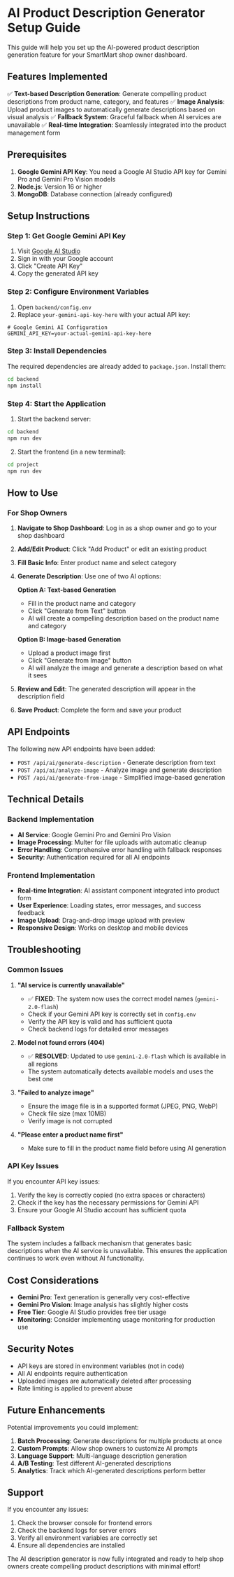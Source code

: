 # AI Product Description Generator Setup Guide

This guide will help you set up the AI-powered product description generation feature for your SmartMart shop owner dashboard.

## Features Implemented

✅ **Text-based Description Generation**: Generate compelling product descriptions from product name, category, and features
✅ **Image Analysis**: Upload product images to automatically generate descriptions based on visual analysis
✅ **Fallback System**: Graceful fallback when AI services are unavailable
✅ **Real-time Integration**: Seamlessly integrated into the product management form

## Prerequisites

1. **Google Gemini API Key**: You need a Google AI Studio API key for Gemini Pro and Gemini Pro Vision models
2. **Node.js**: Version 16 or higher
3. **MongoDB**: Database connection (already configured)

## Setup Instructions

### Step 1: Get Google Gemini API Key

1. Visit [Google AI Studio](https://makersuite.google.com/app/apikey)
2. Sign in with your Google account
3. Click "Create API Key"
4. Copy the generated API key

### Step 2: Configure Environment Variables

1. Open `backend/config.env`
2. Replace `your-gemini-api-key-here` with your actual API key:

```env
# Google Gemini AI Configuration
GEMINI_API_KEY=your-actual-gemini-api-key-here
```

### Step 3: Install Dependencies

The required dependencies are already added to `package.json`. Install them:

```bash
cd backend
npm install
```

### Step 4: Start the Application

1. Start the backend server:
```bash
cd backend
npm run dev
```

2. Start the frontend (in a new terminal):
```bash
cd project
npm run dev
```

## How to Use

### For Shop Owners

1. **Navigate to Shop Dashboard**: Log in as a shop owner and go to your shop dashboard
2. **Add/Edit Product**: Click "Add Product" or edit an existing product
3. **Fill Basic Info**: Enter product name and select category
4. **Generate Description**: Use one of two AI options:

   **Option A: Text-based Generation**
   - Fill in the product name and category
   - Click "Generate from Text" button
   - AI will create a compelling description based on the product name and category

   **Option B: Image-based Generation**
   - Upload a product image first
   - Click "Generate from Image" button
   - AI will analyze the image and generate a description based on what it sees

5. **Review and Edit**: The generated description will appear in the description field
6. **Save Product**: Complete the form and save your product

## API Endpoints

The following new API endpoints have been added:

- `POST /api/ai/generate-description` - Generate description from text
- `POST /api/ai/analyze-image` - Analyze image and generate description
- `POST /api/ai/generate-from-image` - Simplified image-based generation

## Technical Details

### Backend Implementation

- **AI Service**: Google Gemini Pro and Gemini Pro Vision
- **Image Processing**: Multer for file uploads with automatic cleanup
- **Error Handling**: Comprehensive error handling with fallback responses
- **Security**: Authentication required for all AI endpoints

### Frontend Implementation

- **Real-time Integration**: AI assistant component integrated into product form
- **User Experience**: Loading states, error messages, and success feedback
- **Image Upload**: Drag-and-drop image upload with preview
- **Responsive Design**: Works on desktop and mobile devices

## Troubleshooting

### Common Issues

1. **"AI service is currently unavailable"**
   - ✅ **FIXED**: The system now uses the correct model names (`gemini-2.0-flash`)
   - Check if your Gemini API key is correctly set in `config.env`
   - Verify the API key is valid and has sufficient quota
   - Check backend logs for detailed error messages

2. **Model not found errors (404)**
   - ✅ **RESOLVED**: Updated to use `gemini-2.0-flash` which is available in all regions
   - The system automatically detects available models and uses the best one

2. **"Failed to analyze image"**
   - Ensure the image file is in a supported format (JPEG, PNG, WebP)
   - Check file size (max 10MB)
   - Verify image is not corrupted

3. **"Please enter a product name first"**
   - Make sure to fill in the product name field before using AI generation

### API Key Issues

If you encounter API key issues:

1. Verify the key is correctly copied (no extra spaces or characters)
2. Check if the key has the necessary permissions for Gemini API
3. Ensure your Google AI Studio account has sufficient quota

### Fallback System

The system includes a fallback mechanism that generates basic descriptions when the AI service is unavailable. This ensures the application continues to work even without AI functionality.

## Cost Considerations

- **Gemini Pro**: Text generation is generally very cost-effective
- **Gemini Pro Vision**: Image analysis has slightly higher costs
- **Free Tier**: Google AI Studio provides free tier usage
- **Monitoring**: Consider implementing usage monitoring for production use

## Security Notes

- API keys are stored in environment variables (not in code)
- All AI endpoints require authentication
- Uploaded images are automatically deleted after processing
- Rate limiting is applied to prevent abuse

## Future Enhancements

Potential improvements you could implement:

1. **Batch Processing**: Generate descriptions for multiple products at once
2. **Custom Prompts**: Allow shop owners to customize AI prompts
3. **Language Support**: Multi-language description generation
4. **A/B Testing**: Test different AI-generated descriptions
5. **Analytics**: Track which AI-generated descriptions perform better

## Support

If you encounter any issues:

1. Check the browser console for frontend errors
2. Check the backend logs for server errors
3. Verify all environment variables are correctly set
4. Ensure all dependencies are installed

The AI description generator is now fully integrated and ready to help shop owners create compelling product descriptions with minimal effort!
